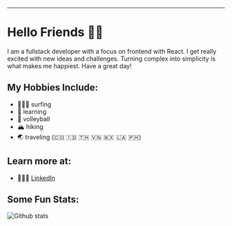---
# Hello Friends 👋🏻

I am a fullstack developer with a focus on frontend with React. I get really excited with new ideas and challenges. Turning complex into simplicity is what makes me happiest. Have a great day! 

## My Hobbies Include: 
 - 🏄🏼‍♂️ surfing 
 - 🧠 learning
 - 🏐 volleyball
 - 🏔 hiking 
 - 🌏 traveling (🇨🇴 🇮🇩 🇹🇭 🇻🇳 🇲🇽 🇱🇦 🇵🇭)
 

## Learn more at: 
 - 🙎🏼‍♂️ [LinkedIn](https://www.linkedin.com/in/mhiggie/)

## Some Fun Stats: 
![Github stats](https://github-readme-stats.vercel.app/api?username=matthewhiggins415)
